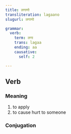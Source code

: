 ```yaml
---
title: लगाणो
transliteration: lagaano
slugurl: लगाणो

grammar:
  verb:
    term: लगा
    trans: lagaa
    ending: aa
    causative:
      self: 2

---
```


## Verb
### Meaning
1. to apply
2. to cause hurt to someone

### Conjugation
<verb-conj :grammar="grammar"></verb-conj>
